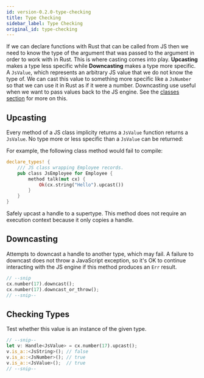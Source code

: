 ```yaml
---
id: version-0.2.0-type-checking
title: Type Checking
sidebar_label: Type Checking
original_id: type-checking
---
```


If we can declare functions with Rust that can be called from JS then we need to know the type of the argument that was passed to the argument in order to work with in Rust. This is where casting comes into play. **Upcasting** makes a type less specific while **Downcasting** makes a type more specific. A `JsValue`, which represents an arbitrary JS value that we do not know the type of. We can cast this value to something more specific like a `JsNumber` so that we can use it in Rust as if it were a number. Downcasting use useful when we want to pass values back to the JS engine. See the [classes section](using-js-class-macros.md) for more on this.

## Upcasting

Every method of a JS class implicity returns a `JsValue` function returns a `JsValue`. No type more or less specific than a `JsValue` can be returned:

For example, the following class method would fail to compile:

```rust
declare_types! {
    /// JS class wrapping Employee records.
    pub class JsEmployee for Employee {
        method talk(mut cx) {
            Ok(cx.string("Hello").upcast())
        }
    }
}
```

Safely upcast a handle to a supertype.
This method does not require an execution context because it only copies a handle.

## Downcasting

Attempts to downcast a handle to another type, which may fail. A failure to downcast does not throw a JavaScript exception, so it's OK to continue interacting with the JS engine if this method produces an `Err` result.

```rust
// --snip
cx.number(17).downcast();
cx.number(17).downcast_or_throw();
// --snip--
```

## Checking Types

Test whether this value is an instance of the given type.

```rust
// --snip--
let v: Handle<JsValue> = cx.number(17).upcast();
v.is_a::<JsString>(); // false
v.is_a::<JsNumber>(); // true
v.is_a::<JsValue>();  // true
// --snip--
```
